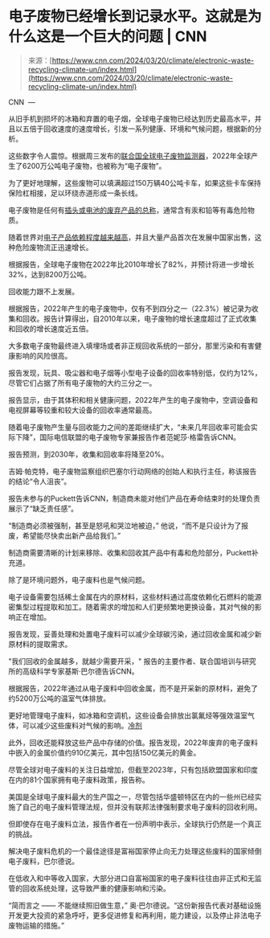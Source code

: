 <!--yml

类别：未分类

日期：2024年5月29日12:31:26

-->

# 电子废物已经增长到记录水平。这就是为什么这是一个巨大的问题 | CNN

> 来源：[https://www.cnn.com/2024/03/20/climate/electronic-waste-recycling-climate-un/index.html](https://www.cnn.com/2024/03/20/climate/electronic-waste-recycling-climate-un/index.html)

CNN  —

从旧手机到损坏的冰箱和弃置的电子烟，全球电子废物已经达到历史最高水平，并且以五倍于回收速度的速度增长，引发一系列健康、环境和气候问题，根据新的分析。

这些数字令人震惊。根据周三发布的[联合国全球电子废物监测器](http://www.globalewaste.org)，2022年全球产生了6200万公吨电子废物，也被称为“电子废物”。

为了更好地理解，这些废物可以填满超过150万辆40公吨卡车，如果这些卡车保持保险杠相接，足以环绕赤道形成一条长线。

电子废物是任何有[插头或电池的废弃产品的总称](https://www.cnn.com/2023/09/12/tech/old-iphone-chargers-dispose-reuse/index.html)，通常含有汞和铅等有毒危险物质。

随着世界对[电子产品依赖程度越来越高](https://www.cnn.com/2021/10/03/tech/right-to-repair-climate-environmental-impact/index.html)，并且大量产品首次在发展中国家出售，这种危险废物流正迅速增长。

根据报告，全球电子废物在2022年比2010年增长了82%，并预计将进一步增长32%，达到8200万公吨。

回收能力跟不上发展。

根据报告，2022年产生的电子废物中，仅有不到四分之一（22.3%）被记录为收集和回收。报告计算得出，自2010年以来，电子废物的增长速度超过了正式收集和回收的增长速度近五倍。

大多数电子废物最终进入填埋场或者非正规回收系统的一部分，那里污染和有害健康影响的风险很高。

报告发现，玩具、吸尘器和电子烟等小型电子设备的回收率特别低，仅约为12%，尽管它们占据了所有电子废物的大约三分之一。

报告显示，由于其体积和相关健康问题，2022年产生的电子废物中，空调设备和电视屏幕等较重和较大设备的回收率通常最高。

随着电子废物产生量与回收能力之间的差距继续扩大，“未来几年回收率可能会实际下降”，国际电信联盟的电子废物专家兼报告作者范妮莎·格雷告诉CNN。

报告预测，到2030年，收集和回收率将降至20%。

吉姆·帕克特，电子废物监察组织巴塞尔行动网络的创始人和执行主任，称该报告的结论“令人沮丧”。

报告未参与的Puckett告诉CNN，制造商未能对他们产品在寿命结束时的处理负责展示了“缺乏责任感”。

“制造商必须被强制，甚至是怒吼和哭泣地被迫，” 他说，“而不是只设计为了报废，希望能尽快卖出新产品给我们。”

制造商需要清晰的计划来移除、收集和回收其产品中有毒和危险部分，Puckett补充道。

除了是环境问题外，电子废料也是气候问题。

电子设备需要包括稀土金属在内的原材料，这些材料通过高度依赖化石燃料的能源密集型过程提取和加工。随着需求的增加和人们更频繁地更换设备，其对气候的影响正在增加。

报告发现，妥善处理和处置电子废料可以减少全球碳污染，通过回收金属和减少新原材料的提取需求。

"我们回收的金属越多，就越少需要开采，" 报告的主要作者、联合国培训与研究所的高级科学专家基斯·巴尔德告诉CNN。

根据报告，2022年通过从电子废料中回收金属，而不是开采新的原材料，避免了约5200万公吨的温室气体排放。

更好地管理电子废料，如冰箱和空调机，这些设备会排放出氯氟烃等强效温室气体，可以减少这些废料对气候的影响。[冷剂](https://www.cnn.com/2021/09/23/politics/biden-administration-refrigeration-greenhouse-gases/index.html)

此外，回收还能释放这些产品中存储的价值。报告发现，2022年废弃的电子废料中嵌入的金属价值约910亿美元，其中包括150亿美元的黄金。

尽管全球对电子废料的关注日益增加，但截至2023年，只有包括欧盟国家和印度在内的81个国家拥有电子废料政策，报告称。

美国是全球电子废料最大的生产国之一，尽管包括华盛顿特区在内的一些州已经实施了自己的电子废料管理法规，但并没有联邦法律强制要求电子废料的回收利用。

但即使存在电子废料立法，报告作者在一份声明中表示，全球执行仍然是一个真正的挑战。

解决电子废料危机的一个最佳途径是富裕国家停止向无力处理这些废料的国家倾倒电子废料，巴尔德说。

在低收入和中等收入国家，大部分进口自富裕国家的电子废料往往由非正式和无监管的回收系统处理，这导致严重的健康影响和污染。

“简而言之 —— 不能继续照旧做生意，” 奥·巴尔德说。“这份新报告代表对基础设施开发更大投资的紧急呼吁，更多促进修复和再利用，能力建设，以及停止非法电子废物运输的措施。”
